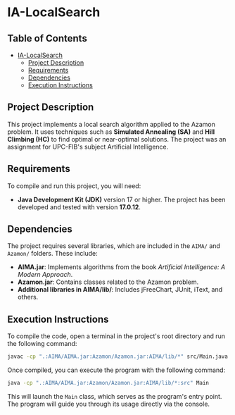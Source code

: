 # IA-LocalSearch

## Table of Contents

- [IA-LocalSearch](#ia-localsearch)
  - [Project Description](#project-description)
  - [Requirements](#requirements)
  - [Dependencies](#dependencies)
  - [Execution Instructions](#execution-instructions)

## Project Description

This project implements a local search algorithm applied to the Azamon problem. It uses techniques such as **Simulated Annealing (SA)** and **Hill Climbing (HC)** to find optimal or near-optimal solutions. The project was an assignment for UPC-FIB's subject Artificial Intelligence.

## Requirements

To compile and run this project, you will need:

- **Java Development Kit (JDK)** version 17 or higher. The project has been developed and tested with version **17.0.12**.

## Dependencies

The project requires several libraries, which are included in the `AIMA/` and `Azamon/` folders. These include:

- **AIMA.jar**: Implements algorithms from the book *Artificial Intelligence: A Modern Approach*.
- **Azamon.jar**: Contains classes related to the Azamon problem.
- **Additional libraries in AIMA/lib/**: Includes jFreeChart, JUnit, iText, and others.

## Execution Instructions

To compile the code, open a terminal in the project's root directory and run the following command:

```bash
javac -cp ".:AIMA/AIMA.jar:Azamon/Azamon.jar:AIMA/lib/*" src/Main.java src/implementation/*.java -d .
```

Once compiled, you can execute the program with the following command:

```bash
java -cp ".:AIMA/AIMA.jar:Azamon/Azamon.jar:AIMA/lib/*:src" Main
```

This will launch the `Main` class, which serves as the program's entry point. The program will guide you through its usage directly via the console.
